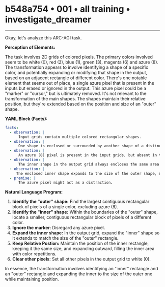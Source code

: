 # b548a754 • 001 • all training • investigate_dreamer

---
Okay, let's analyze this ARC-AGI task.

**Perception of Elements:**

The task involves 2D grids of colored pixels. The primary colors involved seem to be white (0), red (2), blue (1), green (3), magenta (6) and azure (8). The transformation appears to involve identifying a shape of a specific color, and potentially expanding or modifying that shape in the output, based on an adjacent rectangle of different color. There's one notable element that seems out of place, a single azure pixel that is present in the inputs but erased or ignored in the output. This azure pixel could be a "marker" or "cursor," but is ultimately removed. It's not relevant to the transformation of the main shapes. The shapes maintain their relative position, but they're extended based on the position and size of an "outer" shape.

**YAML Block (Facts):**



```yaml
facts:
  - observation: |
      Input grids contain multiple colored rectangular shapes.
  - observation: |
      One shape is enclosed or surrounded by another shape of a distinct color.
  - observation: |
      An azure (8) pixel is present in the input grids, but absent in the output grids.
  - observation: |
      The inner shape in the output grid always encloses the same area of the enclosed shape in the input grid.
  - observation: |
     The enclosed inner shape expands to the size of the outer shape, maintaining its original relative position
  - premise: |
      The azure pixel might act as a distraction.
```



**Natural Language Program:**

1.  **Identify the "outer" shape:** Find the largest contiguous rectangular block of pixels of a single color, excluding azure (8).
2.  **Identify the "inner" shape:** Within the boundaries of the "outer" shape, locate a smaller, contiguous rectangular block of pixels of a different color.
3. **Ignore the marker**: Disregard any azure pixel.
4.  **Expand the inner shape:** In the output grid, expand the "inner" shape so it extends to match the size of the "outer" rectangle.
5. **Keep Relative Postion:** Maintain the position of the inner rectangle, keeping it the same size, and expanding outward, filling the inner area with color repetitions.
6.  **Clear other pixels:** Set all other pixels in the output grid to white (0).

In essence, the transformation involves identifying an "inner" rectangle and an "outer" rectangle and expanding the inner to the size of the outer one while maintaining position.


